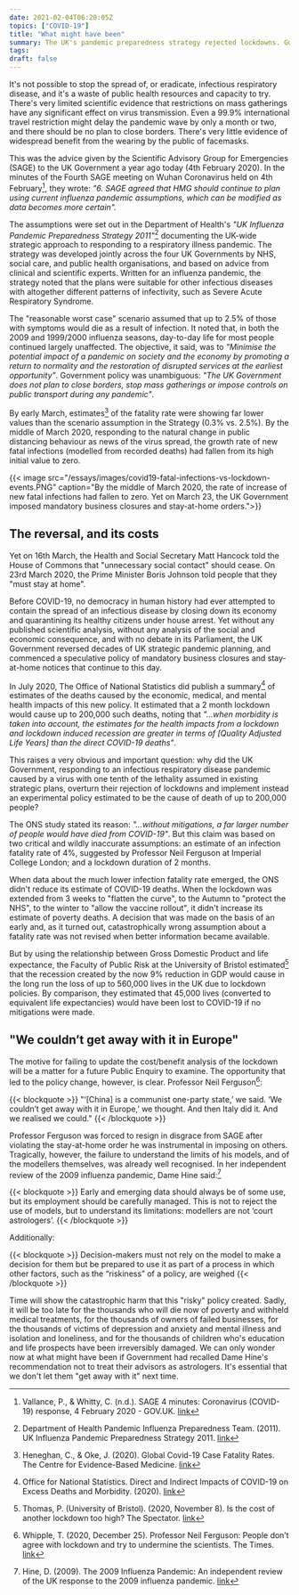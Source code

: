 ```yaml
---
date: 2021-02-04T06:20:05Z
topics: ["COVID-19"]
title: "What might have been"
summary: The UK's pandemic preparedness strategy rejected lockdowns. Government says lockdown kills more people than COVID-19. What went wrong?
tags: 
draft: false
---
```


It's not possible to stop the spread of, or eradicate, infectious respiratory disease, and it's a waste of public health resources and capacity to try. There's very limited scientific evidence that restrictions on mass gatherings have any significant effect on virus transmission. Even a 99.9% international travel restriction might delay the pandemic wave by only a month or two, and there should be no plan to close borders. There's very little evidence of widespread benefit from the wearing by the public of facemasks.

This was the advice given by the Scientific Advisory Group for Emergencies (SAGE) to the UK Government a year ago today (4th February 2020). In the minutes of the Fourth SAGE meeting on Wuhan Coronavirus held on 4th February[^SAGE2020], they wrote: _"6. SAGE agreed that HMG should continue to plan using current influenza pandemic assumptions, which can be modified as data becomes more certain"._

The assumptions were set out in the Department of Health's *"UK Influenza Pandemic Preparedness Strategy 2011"*[^1] documenting the UK-wide strategic approach to responding to a respiratory illness pandemic. The strategy was developed jointly across the four UK Governments by NHS, social care, and public health organisations, and based on advice from clinical and scientific experts. Written for an influenza pandemic, the strategy noted that the plans were suitable for other infectious diseases with altogether different patterns of infectivity, such as Severe Acute Respiratory Syndrome.

The "reasonable worst case" scenario assumed that up to 2.5% of those with symptoms would die as a result of infection. It noted that, in both the 2009 and 1999/2000 influenza seasons, day-to-day life for most people continued largely unaffected. The objective, it said, was to _"Minimise the potential impact of a pandemic on society and the economy by promoting a return to normality and the restoration of disrupted services at the earliest opportunity"_. Government policy was unambiguous: _"The UK Government does not plan to close borders, stop mass gatherings or impose controls on public transport during any pandemic"_.

By early March, estimates[^IFR] of the fatality rate were showing far lower values than the scenario assumption in the Strategy (0.3% vs. 2.5%). By the middle of March 2020, responding to the natural change in public distancing behaviour as news of the virus spread, the growth rate of new fatal infections (modelled from recorded deaths) had fallen from its high initial value to zero. 

{{< image src="/essays/images/covid19-fatal-infections-vs-lockdown-events.PNG" caption="By the middle of March 2020, the rate of increase of new fatal infections had fallen to zero. Yet on March 23, the UK Government imposed mandatory business closures and stay-at-home orders.">}}

## The reversal, and its costs

Yet on 16th March, the Health and Social Secretary Matt Hancock told the House of Commons that "unnecessary social contact" should cease. On 23rd March 2020, the Prime Minister Boris Johnson told people that they "must stay at home". 

Before COVID-19, no democracy in human history had ever attempted to contain the spread of an infectious disease by closing down its economy and quarantining its healthy citizens under house arrest. Yet without any published scientific analysis, without any analysis of the social and economic consequence, and with no debate in its Parliament, the UK Government reversed decades of UK strategic pandemic planning, and commenced a speculative policy of mandatory business closures and stay-at-home notices that continue to this day.

In July 2020, The Office of National Statistics did publish a summary[^ONS2020] of estimates of the deaths caused by the economic, medical, and mental health impacts of this new policy. It estimated that a 2 month lockdown would cause up to 200,000 such deaths, noting that _"...when morbidity is taken into account, the estimates for the health impacts from a lockdown and lockdown induced recession are greater in terms of [Quality Adjusted Life Years] than the direct COVID-19 deaths"_. 

This raises a very obvious and important question: why did the UK Government, responding to an infectious respiratory disease pandemic caused by a virus with one tenth of the lethality assumed in existing strategic plans, overturn their rejection of lockdowns and implement instead an experimental policy estimated to be the cause of death of up to 200,000 people? 

The ONS study stated its reason: _"...without mitigations, a far larger number of people would have died from COVID-19"_. But this claim was based on two critical and wildly inaccurate assumptions: an estimate of an infection fatality rate of 4%, suggested by Professor Neil Ferguson at Imperial College London; and a lockdown duration of 2 months.

When data about the much lower infection fatality rate emerged, the ONS didn't reduce its estimate of COVID-19 deaths. When the lockdown was extended from 3 weeks to "flatten the curve", to the Autumn to "protect the NHS", to the winter to "allow the vaccine rollout", it didn't increase its estimate of poverty deaths. A decision that was made on the basis of an early and, as it turned out, catastrophically wrong assumption about a fatality rate was not revised when better information became available.

But by using the relationship between Gross Domestic Product and life expectance, the Faculty of Public Risk at the University of Bristol estimated[^Thomas2020] that the recession created by the now 9% reduction in GDP would cause in the long run the loss of up to 560,000 lives in the UK due to lockdown policies. By comparison, they estimated that 45,000 lives (converted to equivalent life expectancies) would have been lost to COVID-19 if no mitigations were made.

## "We couldn’t get away with it in Europe"

The motive for failing to update the cost/benefit analysis of the lockdown will be a matter for a future Public Enquiry to examine. The opportunity that led to the policy change, however, is clear.  Professor Neil Ferguson[^Times2020]:

{{< blockquote >}}
"‘[China] is a communist one-party state,’ we said. ‘We couldn’t get away with it in Europe,’ we thought. And then Italy did it. And we realised we could."
{{< /blockquote >}}

Professor Ferguson was forced to resign in disgrace from SAGE after violating the stay-at-home order he was instrumental in imposing on others. Tragically, however, the failure to understand the limits of his models, and of the modellers themselves, was already well recognised. In her independent review of the 2009 influenza pandemic, Dame Hine said:[^Hine2009]

{{< blockquote >}}
Early and emerging data should always be of some use, but its employment should be carefully managed. This is not to reject the use of models, but to understand its limitations: modellers are not ‘court astrologers’.
{{< /blockquote >}}

Additionally:

{{< blockquote >}}
Decision-makers must not rely on the model to make a decision for them but be prepared to use it as part of a process in which other factors, such as the “riskiness” of a policy, are weighed
{{< /blockquote >}}

Time will show the catastrophic harm that this "risky" policy created. Sadly, it will be too late for the thousands who will die now of poverty and withheld medical treatments, for the thousands of owners of failed businesses, for the thousands of victims of depression and anxiety and mental illness and isolation and loneliness, and for the thousands of children who's education and life prospects have been irreversibly damaged. We can only wonder now at what might have been if Government had recalled Dame Hine's recommendation not to treat their advisors as astrologers. It's essential that we don't let them "get away with it" next time.


[^SAGE2020]: Vallance, P., & Whitty, C. (n.d.). SAGE 4 minutes: Coronavirus (COVID-19) response, 4 February 2020 - GOV.UK. [link](https://www.gov.uk/government/publications/sage-minutes-coronavirus-covid-19-response-4-february-2020)

[^1]: Department of Health Pandemic Influenza Preparedness Team. (2011). UK Influenza Pandemic Preparedness Strategy 2011. [link](http://www.dh.gov.uk/prod_consum_dh/groups/dh_digitalassets/documents/digitalasset/dh_125346.pdf)

[^ONS2020]: Office for National Statistics. Direct and Indirect Impacts of COVID-19 on Excess Deaths and Morbidity. (2020). [link](https://assets.publishing.service.gov.uk/government/uploads/system/uploads/attachment_data/file/907616/s0650-direct-indirect-impacts-covid-19-excess-deaths-morbidity-sage-48.pdf)

[^IFR]: Heneghan, C., & Oke, J. (2020). Global Covid-19 Case Fatality Rates. The Centre for Evidence-Based Medicine. [link](https://www.cebm.net/covid-19/global-covid-19-case-fatality-rates/)

[^Thomas2020]: Thomas, P. (University of Bristol). (2020, November 8). Is the cost of another lockdown too high? The Spectator. [link](https://www.spectator.co.uk/article/is-the-cost-of-another-lockdown-too-high-)

[^Times2020]: Whipple, T. (2020, December 25). Professor Neil Ferguson: People don’t agree with lockdown and try to undermine the scientists. The Times. [link](https://www.thetimes.co.uk/article/people-don-t-agree-with-lockdown-and-try-to-undermine-the-scientists-gnms7mp98?--xx-meta=denied_for_visit%3D0%26visit_number%3D0%26visit_remaining%3D0%26visit_used%3D0&--xx-mvt-opted-out=false&--xx-uuid=762f4c2574553fddb3aa9d5f63794fb7&ni-statuscode=acsaz-307)

[^Hine2009]: Hine, D. (2009). The 2009 Influenza Pandemic: An independent review of the UK response to the 2009 influenza pandemic. [link](https://assets.publishing.service.gov.uk/government/uploads/system/uploads/attachment_data/file/61252/the2009influenzapandemic-review.pdf)